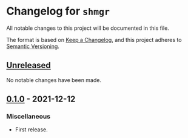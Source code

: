 # Changelog for `shmgr`

All notable changes to this project will be documented in this file.

The format is based on [Keep a Changelog], and this project adheres to
[Semantic Versioning].

[Keep a Changelog]: https://keepachangelog.com/en/1.0.0/
[Semantic Versioning]: https://semver.org/


## [Unreleased](https://github.com/bbugyi200/shmgr/compare/0.1.0...HEAD)

No notable changes have been made.


## [0.1.0](https://github.com/bbugyi200/shmgr/releases/tag/0.1.0) - 2021-12-12

### Miscellaneous

* First release.

